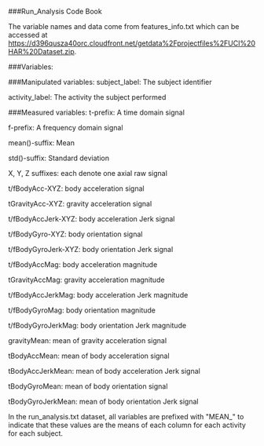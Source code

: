 ###Run_Analysis Code Book

The variable names and data come from features_info.txt which can be accessed at https://d396qusza40orc.cloudfront.net/getdata%2Fprojectfiles%2FUCI%20HAR%20Dataset.zip.

###Variables:

###Manipulated variables:
subject_label: The subject identifier

activity_label: The activity the subject performed

###Measured variables:
t-prefix: A time domain signal

f-prefix: A frequency domain signal

mean()-suffix: Mean

std()-suffix: Standard deviation

X, Y, Z suffixes: each denote one axial raw signal

t/fBodyAcc-XYZ: body acceleration signal

tGravityAcc-XYZ: gravity acceleration signal

t/fBodyAccJerk-XYZ: body acceleration Jerk signal

t/fBodyGyro-XYZ: body orientation signal

t/fBodyGyroJerk-XYZ: body orientation Jerk signal

t/fBodyAccMag: body acceleration magnitude

tGravityAccMag: gravity acceleration magnitude

t/fBodyAccJerkMag: body acceleration Jerk magnitude

t/fBodyGyroMag: body orientation magnitude

t/fBodyGyroJerkMag: body orientation Jerk magnitude

gravityMean: mean of gravity acceleration signal

tBodyAccMean: mean of body acceleration signal

tBodyAccJerkMean: mean of body acceleration Jerk signal

tBodyGyroMean: mean of body orientation signal

tBodyGyroJerkMean: mean of body orientation Jerk signal


In the run_analysis.txt dataset, all variables are prefixed with "MEAN_" to indicate that these values are the means of each column for each activity for each subject.
